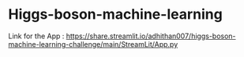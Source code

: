 # Higgs-boson-machine-learning

Link for the App :   https://share.streamlit.io/adhithan007/higgs-boson-machine-learning-challenge/main/StreamLit/App.py
